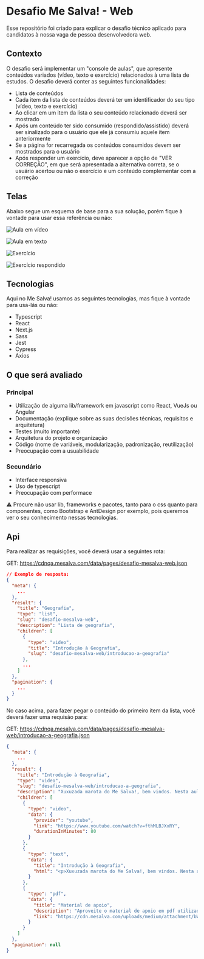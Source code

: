 # Desafio Me Salva! - Web

Esse repositório foi criado para explicar o desafio técnico aplicado para candidatos à nossa vaga de pessoa desenvolvedora web.

## Contexto

O desafio será implementar um "console de aulas", que apresente conteúdos variados (vídeo, texto e exercício) relacionados à uma lista de estudos. O desafio deverá conter as seguintes funcionalidades:

- Lista de conteúdos
- Cada item da lista de conteúdos deverá ter um identificador do seu tipo (vídeo, texto e exercício)
- Ao clicar em um item da lista o seu conteúdo relacionado deverá ser mostrado
- Após um conteúdo ter sido consumido (respondido/assistido) deverá ser sinalizado para o usuário que ele já consumiu aquele item anteriormente
- Se a página for recarregada os conteúdos consumidos devem ser mostrados para o usuário
- Após responder um exercício, deve aparecer a opção de "VER CORREÇÃO", em que será apresentada a alternativa correta, se o usuário acertou ou não o exercício e um conteúdo complementar com a correção

## Telas

Abaixo segue um esquema de base para a sua solução, porém fique à vontade para usar essa referência ou não:


![Aula em vídeo](https://user-images.githubusercontent.com/29892001/157113207-e5c0b933-3361-4af7-a4c2-44c677e28027.png)

![Aula em texto](https://user-images.githubusercontent.com/29892001/157113226-31d6a6a3-55c1-4862-a447-75a9d5298a25.png)

![Exercício](https://user-images.githubusercontent.com/29892001/157113253-117fa7cd-dc7f-49ca-86f6-2ec7fbc3ddd8.png)

![Exercício respondido](https://user-images.githubusercontent.com/29892001/157113262-abd5df64-c3e8-4bda-8355-fcd5c19ddf73.png)

## Tecnologias

Aqui no Me Salva! usamos as seguintes tecnologias, mas fique à vontade para usa-lás ou não:

- Typescript
- React
- Next.js
- Sass
- Jest
- Cypress
- Axios

## O que será avaliado

### Principal

- Utilização de alguma lib/framework em javascript como React, VueJs ou Angular
- Documentação (explique sobre as suas decisões técnicas, requisitos e arquitetura)
- Testes (muito importante)
- Arquitetura do projeto e organização
- Código (nome de variáveis, modularização, padronização, reutilização)
- Preocupação com a usuabilidade

### Secundário
- Interface responsiva
- Uso de typescript
- Preocupação com performace

:warning: Procure não usar lib, frameworks e pacotes, tanto para o css quanto para componentes, como Bootstrap e AntDesign por exemplo, pois queremos ver o seu conhecimento nessas tecnologias.

## Api

Para realizar as requisições, você deverá usar a seguintes rota:

GET: https://cdnqa.mesalva.com/data/pages/desafio-mesalva-web.json

```json
// Exemplo de resposta:
{
  "meta": {
    ...
  },
  "result": {
    "title": "Geografia",
    "type": "list",
    "slug": "desafio-mesalva-web",
    "description": "Lista de geografia",
    "children": [
      {
        "type": "video",
        "title": "Introdução à Geografia",
        "slug": "desafio-mesalva-web/introducao-a-geografia"
      },
      ...
    ]
  },
  "pagination": {
    ...
  }
}

```

No caso acima, para fazer pegar o conteúdo do primeiro item da lista, você deverá fazer uma requisão para:

GET: https://cdnqa.mesalva.com/data/pages/desafio-mesalva-web/introducao-a-geografia.json

```json
{
  "meta": {
    ...
  },
  "result": {
    "title": "Introdução à Geografia",
    "type": "video",
    "slug": "desafio-mesalva-web/introducao-a-geografia",
    "description": "Xuxuzada marota do Me Salva!, bem vindos. Nesta aula vamos falar dela, da icônica, da maravilinda, da fantasticobulosa... GEOGRAFIA! E de como ela aparece na tua prova do ENEM, também.",
    "children": [
      {
        "type": "video",
        "data": {
          "provider": "youtube",
          "link": "https://www.youtube.com/watch?v=fthMLBJXxRY",
          "durationInMinutes": 80
        }
      },
      {
        "type": "text",
        "data": {
          "title": "Introdução à Geografia",
          "html": "<p>Xuxuzada marota do Me Salva!, bem vindos. Nesta aula vamos falar dela, da icônica, da maravilinda, da fantasticobulosa... GEOGRAFIA! E de como ela aparece na tua prova do ENEM, também.</p><p><strong>Interação: </strong><a href=\"https://ms.mesalva.com/3K9sf9V\" target=\"blank\">https://ms.mesalva.com/3K9sf9V</a></p>"
        }
      },
      {
        "type": "pdf",
        "data": {
          "title": "Material de apoio",
          "description": "Aproveite o material de apoio em pdf utilizado em aula",
          "link": "https://cdn.mesalva.com/uploads/medium/attachment/bWF0ZXJpYWwtaW50cm9kdWNhby1hLWdlb2dyYWZpYTAyMDMyMDIyVDE4NDE%3D.pdf"
        }
      }
    ]
  },
  "pagination": null
}
```
